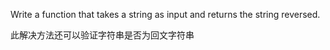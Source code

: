 Write a function that takes a string as input and returns the string reversed.

此解决方法还可以验证字符串是否为回文字符串